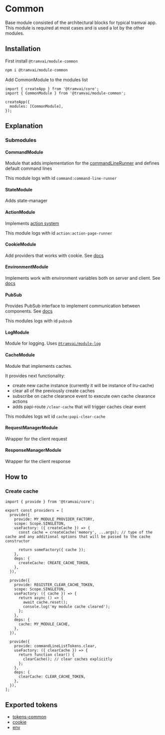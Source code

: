 # Common

Base module consisted of the architectural blocks for typical tramvai app. This module is required at most cases and is used a lot by the other modules.

## Installation

First install `@tramvai/module-common`

```bash npm2yarn
npm i @tramvai/module-common
```

Add CommonModule to the modules list

```tsx
import { createApp } from '@tramvai/core';
import { CommonModule } from '@tramvai/module-common';

createApp({
  modules: [CommonModule],
});
```

## Explanation

### Submodules

#### CommandModule

Module that adds implementation for the [commandLineRunner](concepts/command-line-runner.md) and defines default command lines

This module logs with id `command:command-line-runner`

#### StateModule

Adds state-manager

#### ActionModule

Implements [action system](concepts/action.md)

This module logs with id `action:action-page-runner`

#### CookieModule

Add providers that works with cookie. See [docs](references/modules/cookie.md)

#### EnvironmentModule

Implements work with environment variables both on server and client. See [docs](references/modules/env.md)

#### PubSub

Provides PubSub interface to implement communication between components. See [docs](references/libs/pubsub.md)

This modules logs with id `pubsub`

#### LogModule

Module for logging. Uses [`@tramvai/module-log`](references/modules/log.md)

#### CacheModule

Module that implements caches.

It provides next functionality:

- create new cache instance (currently it will be instance of lru-cache)
- clear all of the previously create caches
- subscribe on cache clearance event to execute own cache clearance actions
- adds papi-route `/clear-cache` that will trigger caches clear event

This modules logs wit id `cache:papi-clear-cache`

#### RequestManagerModule

Wrapper for the client request

#### ResponseManagerModule

Wrapper for the client response

## How to

### Create cache

```tsx
import { provide } from '@tramvai/core';

export const providers = [
  provide({
    provide: MY_MODULE_PROVIDER_FACTORY,
    scope: Scope.SINGLETON,
    useFactory: ({ createCache }) => {
      const cache = createCache('memory', ...args); // type of the cache and any additional options that will be passed to the cache constructor

      return someFactory({ cache });
    },
    deps: {
      createCache: CREATE_CACHE_TOKEN,
    },
  }),

  provide({
    provide: REGISTER_CLEAR_CACHE_TOKEN,
    scope: Scope.SINGLETON,
    useFactory: ({ cache }) => {
      return async () => {
        await cache.reset();
        console.log('my module cache cleared');
      };
    },
    deps: {
      cache: MY_MODULE_CACHE,
    },
  }),

  provide({
    provide: commandLineListTokens.clear,
    useFactory: ({ clearCache }) => {
      return function clear() {
        clearCache(); // clear caches explicitly
      };
    },
    deps: {
      clearCache: CLEAR_CACHE_TOKEN,
    },
  }),
];
```

## Exported tokens

- [tokens-common](references/tokens/common.md)
- [cookie](references/modules/cookie.md)
- [env](references/modules/env.md)
